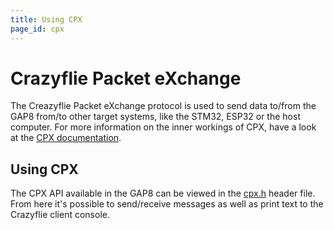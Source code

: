 ```yaml
---
title: Using CPX
page_id: cpx
---
```


# Crazyflie Packet eXchange

The Creazyflie Packet eXchange protocol is used to send data to/from the GAP8 from/to other target systems,
like the STM32, ESP32 or the host computer. For more information on the inner workings of CPX, have a look
at the [CPX documentation](/documentation/repository/crazyflie-firmware/master/functional-areas/cpx/).

## Using CPX

The CPX API available in the GAP8 can be viewed in the [cpx.h](https://github.com/bitcraze/aideck-gap8-examples/blob/master/lib/cpx/inc/cpx.h)
header file. From here it's possible to send/receive messages as well as print text to the Crazyflie
client console.
